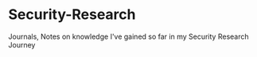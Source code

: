 # Security-Research
Journals, Notes on knowledge I've gained so far in my Security Research Journey
